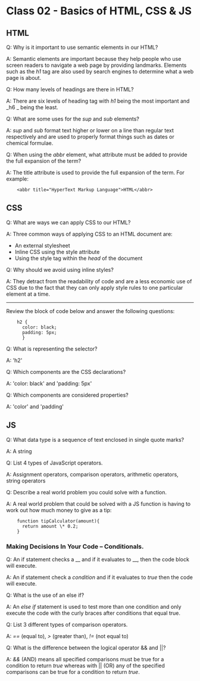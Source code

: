 # Class 02 - Basics of HTML, CSS & JS

## HTML

Q: Why is it important to use semantic elements in our HTML?

A: Semantic elements are important because they help people who use screen readers to navigate a web page by providing landmarks. Elements such as the _h1_ tag are also used by search engines to determine what a web page is about.

Q: How many levels of headings are there in HTML?

A: There are six levels of heading tag with _h1_ being the most important and _h6 _ being the least.

Q: What are some uses for the _sup_ and _sub_ elements?

A: _sup_ and _sub_ format text higher or lower on a line than regular text respectively and are used to properly format things such as dates or chemical formulae.

Q: When using the _abbr_ element, what attribute must be added to provide the full expansion of the term?

A: The title attribute is used to provide the full expansion of the term. For example:

        <abbr title="HyperText Markup Language">HTML</abbr>

## CSS

Q: What are ways we can apply CSS to our HTML?

A: Three common ways of applying CSS to an HTML document are:

- An external stylesheet
- Inline CSS using the style attribute
- Using the style tag within the _head_ of the document

Q: Why should we avoid using inline styles?

A: They detract from the readability of code and are a less economic use of CSS due to the fact that they can only apply style rules to one particular element at a time.

---

Review the block of code below and answer the following questions:

        h2 {
          color: black;
          padding: 5px;
          }

Q: What is representing the selector?

A: 'h2'

Q: Which components are the CSS declarations?

A: 'color: black' and 'padding: 5px'

Q: Which components are considered properties?

A: 'color' and 'padding'

## JS

Q: What data type is a sequence of text enclosed in single quote marks?

A: A string

Q: List 4 types of JavaScript operators.

A: Assignment operators, comparison operators, arithmetic operators, string operators

Q: Describe a real world problem you could solve with a function.

A: A real world problem that could be solved with a JS function is having to work out how much money to give as a tip:

        function tipCalculator(amount){
          return amount \* 0.2;
        }

### Making Decisions In Your Code – Conditionals.

Q: An if statement checks a \_\_ and if it evaluates to \_\_, then the code block will execute.

A: An if statement check a _condition_ and if it evaluates to _true_ then the code will execute.

Q: What is the use of an else if?

A: An _else if_ statement is used to test more than one condition and only execute the code with the curly braces after conditions that equal true.

Q: List 3 different types of comparison operators.

A: _==_ (equal to), _>_ (greater than), _!=_ (not equal to)

Q: What is the difference between the logical operator && and &#124;&#124;?

A: _&&_ (AND) means all specified comparisons must be true for a condition to return _true_ whereas with &#124;&#124; (OR) any of the specified comparisons can be true for a condition to return _true_.
